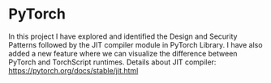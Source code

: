 # PyTorch
In this project I have explored and identified the Design and Security Patterns followed by the JIT compiler module in PyTorch Library.
I have also added a new feature where we can visualize the difference between PyTorch and TorchScript runtimes.
Details about JIT compiler: https://pytorch.org/docs/stable/jit.html

